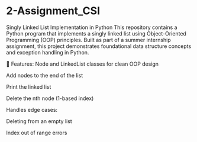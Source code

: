 # 2-Assignment_CSI
Singly Linked List Implementation in Python
This repository contains a Python program that implements a singly linked list using Object-Oriented Programming (OOP) principles. Built as part of a summer internship assignment, this project demonstrates foundational data structure concepts and exception handling in Python.

🚀 Features:
Node and LinkedList classes for clean OOP design

Add nodes to the end of the list

Print the linked list

Delete the nth node (1-based index)

Handles edge cases:

Deleting from an empty list

Index out of range errors
